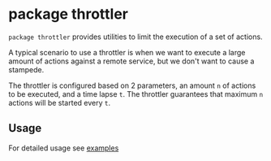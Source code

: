 # package throttler

`package throttler` provides utilities to limit the execution of a set of actions.

A typical scenario to use a throttler is when we want to execute a large amount of actions against a remote 
service, but we don't want to cause a stampede.

The throttler is configured based on 2 parameters, an amount `n` of actions to be executed, and a time lapse `t`. The 
throttler guarantees that maximum `n` actions will be started every `t`.

## Usage

For detailed usage see [examples](example_test.go)